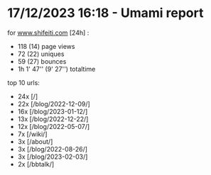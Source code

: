 # 17/12/2023 16:18 - Umami report
for www.shifeiti.com [24h] :

 - 118 (14) page views
 - 72 (22) uniques
 - 59 (27) bounces
 - 1h 1' 47'' (9' 27'') totaltime


top 10 urls:
 - 24x [/]
 - 22x [/blog/2022-12-09/]
 - 16x [/blog/2023-01-12/]
 - 13x [/blog/2022-12-22/]
 - 12x [/blog/2022-05-07/]
 - 7x [/wiki/]
 - 3x [/about/]
 - 3x [/blog/2022-08-26/]
 - 3x [/blog/2023-02-03/]
 - 2x [/bbtalk/]


